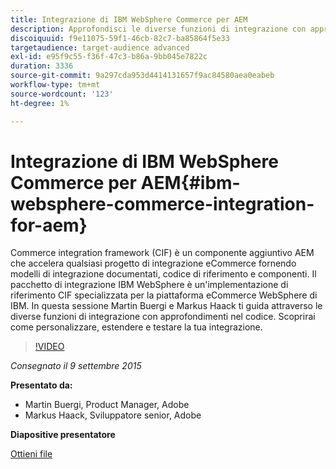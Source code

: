 ```yaml
---
title: Integrazione di IBM WebSphere Commerce per AEM
description: Approfondisci le diverse funzioni di integrazione con approfondimenti nel codice. Scopri come personalizzare, estendere e testare la tua integrazione.
discoiquuid: f9e11075-59f1-46cb-82c7-ba85864f5e33
targetaudience: target-audience advanced
exl-id: e95f9c55-f36f-47c3-b86a-9bb045e7822c
duration: 3336
source-git-commit: 9a297cda953d4414131657f9ac84580aea0eabeb
workflow-type: tm+mt
source-wordcount: '123'
ht-degree: 1%

---
```


# Integrazione di IBM WebSphere Commerce per AEM{#ibm-websphere-commerce-integration-for-aem}

Commerce integration framework (CIF) è un componente aggiuntivo AEM che accelera qualsiasi progetto di integrazione eCommerce fornendo modelli di integrazione documentati, codice di riferimento e componenti. Il pacchetto di integrazione IBM WebSphere è un&#39;implementazione di riferimento CIF specializzata per la piattaforma eCommerce WebSphere di IBM. In questa sessione Martin Buergi e Markus Haack ti guida attraverso le diverse funzioni di integrazione con approfondimenti nel codice. Scoprirai come personalizzare, estendere e testare la tua integrazione.

>[!VIDEO](https://video.tv.adobe.com/v/19375/?quality=9)

*Consegnato il 9 settembre 2015*

**Presentato da:**

* Martin Buergi, Product Manager, Adobe
* Markus Haack, Sviluppatore senior, Adobe

**Diapositive presentatore**

[Ottieni file](assets/150909-aem-gems-ibm-websphere-commerce-integration.pdf)
<!--
[Get back to the Overview](https://helpx.adobe.com/experience-manager/kt/eseminars/gems/aem-index.html)
-->
